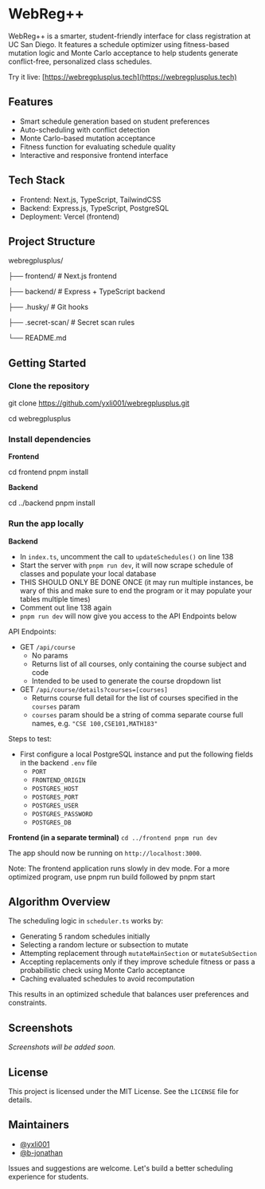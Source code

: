 # WebReg++

WebReg++ is a smarter, student-friendly interface for class registration at UC San Diego. It features a schedule optimizer using fitness-based mutation logic and Monte Carlo acceptance to help students generate conflict-free, personalized class schedules.

Try it live: [https://webregplusplus.tech](https://webregplusplus.tech)

## Features

- Smart schedule generation based on student preferences
- Auto-scheduling with conflict detection
- Monte Carlo-based mutation acceptance
- Fitness function for evaluating schedule quality
- Interactive and responsive frontend interface

## Tech Stack

- Frontend: Next.js, TypeScript, TailwindCSS
- Backend: Express.js, TypeScript, PostgreSQL
- Deployment: Vercel (frontend)

## Project Structure

webregplusplus/ 

├── frontend/ # Next.js frontend 

├── backend/ # Express + TypeScript backend 

├── .husky/ # Git hooks 

├── .secret-scan/ # Secret scan rules 

└── README.md

## Getting Started

### Clone the repository

git clone https://github.com/yxli001/webregplusplus.git 

cd webregplusplus

### Install dependencies

**Frontend**

cd frontend pnpm install

**Backend**

cd ../backend pnpm install

### Run the app locally

**Backend**

- In `index.ts`, uncomment the call to `updateSchedules()` on line 138
- Start the server with `pnpm run dev`, it will now scrape schedule of classes and populate your local database
- THIS SHOULD ONLY BE DONE ONCE (it may run multiple instances, be wary of this and make sure to end the program or it may populate your tables multiple times)
- Comment out line 138 again
- `pnpm run dev` will now give you access to the API Endpoints below


API Endpoints:
- GET `/api/course`
    - No params
    - Returns list of all courses, only containing the course subject and code 
    - Intended to be used to generate the course dropdown list
- GET `/api/course/details?courses=[courses]`
    - Returns course full detail for the list of courses specified in the `courses` param
    - `courses` param should be a string of comma separate course full names, e.g. `"CSE 100,CSE101,MATH183"`
      
Steps to test:
- First configure a local PostgreSQL instance and put the following fields in the backend `.env` file
    - `PORT`
    - `FRONTEND_ORIGIN`
    - `POSTGRES_HOST`
    - `POSTGRES_PORT`
    - `POSTGRES_USER`
    - `POSTGRES_PASSWORD`
    - `POSTGRES_DB`
 
  

**Frontend (in a separate terminal)**
`cd ../frontend pnpm run dev`

The app should now be running on `http://localhost:3000`.

Note: The frontend application runs slowly in dev mode. For a more optimized program, use pnpm run build followed by pnpm start

## Algorithm Overview

The scheduling logic in `scheduler.ts` works by:

- Generating 5 random schedules initially
- Selecting a random lecture or subsection to mutate
- Attempting replacement through `mutateMainSection` or `mutateSubSection`
- Accepting replacements only if they improve schedule fitness or pass a probabilistic check using Monte Carlo acceptance
- Caching evaluated schedules to avoid recomputation

This results in an optimized schedule that balances user preferences and constraints.

## Screenshots

_Screenshots will be added soon._

## License

This project is licensed under the MIT License. See the `LICENSE` file for details.

## Maintainers

- [@yxli001](https://github.com/yxli001)
- [@b-jonathan](https://github.com/b-jonathan)

Issues and suggestions are welcome. Let's build a better scheduling experience for students.
